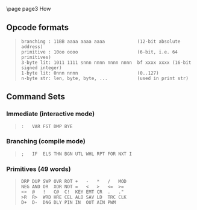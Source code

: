 \page page3 How

## Opcode formats
>    `branching : 11BB aaaa aaaa aaaa            (12-bit absolute address)`<br>
>    `primitive : 10oo oooo                      (6-bit, i.e. 64 primitives)`<br>
>    `3-byte lit: 1011 1111 snnn nnnn nnnn nnnn  bf xxxx xxxx (16-bit signed integer)`<br>
>    `1-byte lit: 0nnn nnnn                      (0..127)`<br>
>    `n-byte str: len, byte, byte, ...           (used in print str)`<br>

## Command Sets
### Immediate (interactive mode)
>    `:   VAR FGT DMP BYE`

### Branching (compile mode)
>    `;   IF  ELS THN BGN UTL WHL RPT FOR NXT I`

### Primitives (49 words)
>    `DRP DUP SWP OVR ROT +   -   *   /   MOD`<br>
>    `NEG AND OR  XOR NOT =   <   >   <=  >= `<br>
>    `<>  @   !   C@  C!  KEY EMT CR  .   ." `<br>
>    `>R  R>  WRD HRE CEL ALO SAV LD  TRC CLK`<br>
>    `D+  D-  DNG DLY PIN IN  OUT AIN PWM`



